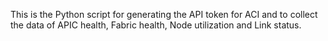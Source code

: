 This is the Python script for generating the API token for ACI and to collect the data of APIC health, Fabric health, Node utilization and Link status.
